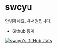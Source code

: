 # swcyu
안녕하세요. 유서원입니다.

- Github 통계

[![swcyu's GitHub stats](https://github-readme-stats.vercel.app/api?username=swcyu)](https://github.com/swcyu/github-readme-stats)
